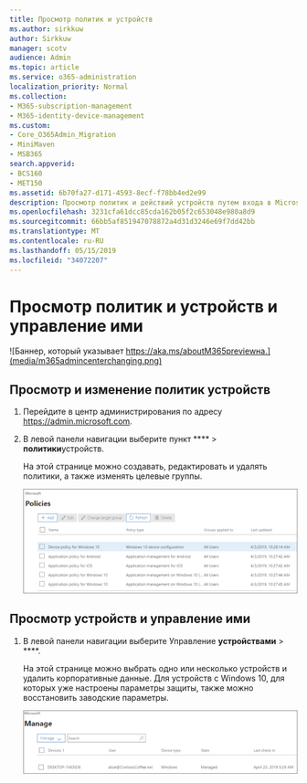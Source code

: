 ```yaml
---
title: Просмотр политик и устройств
ms.author: sirkkuw
author: Sirkkuw
manager: scotv
audience: Admin
ms.topic: article
ms.service: o365-administration
localization_priority: Normal
ms.collection:
- M365-subscription-management
- M365-identity-device-management
ms.custom:
- Core_O365Admin_Migration
- MiniMaven
- MSB365
search.appverid:
- BCS160
- MET150
ms.assetid: 6b70fa27-d171-4593-8ecf-f78bb4ed2e99
description: Просмотр политик и действий устройств путем входа в Microsoft 365 Business с глобальным администратором крединтиалс.
ms.openlocfilehash: 3231cfa61dcc85cda162b05f2c653048e980a8d9
ms.sourcegitcommit: 66bb5af851947078872a4d31d3246e69f7dd42bb
ms.translationtype: MT
ms.contentlocale: ru-RU
ms.lasthandoff: 05/15/2019
ms.locfileid: "34072207"
---
```

# <a name="view-and-manage-policies-and-devices"></a>Просмотр политик и устройств и управление ими

![Баннер, который указывает https://aka.ms/aboutM365previewна.](media/m365admincenterchanging.png)

## <a name="view-and-edit-device-policies"></a>Просмотр и изменение политик устройств

1.  Перейдите в центр администрирования по адресу <a href="https://go.microsoft.com/fwlink/p/?linkid=837890" target="_blank">https://admin.microsoft.com</a>.
2. В левой панели навигации выберите пункт **** \> **политики**устройств.

    На этой странице можно создавать, редактировать и удалять политики, а также изменять целевые группы.

    ![Screenshot of the Policies page](media/devicepolicies.png)
  
## <a name="view-and-manage-devices"></a>Просмотр устройств и управление ими


1. В левой панели навигации выберите Управление **устройствами** \> ****. 
    
    На этой странице можно выбрать одно или несколько устройств и удалить корпоративные данные. Для устройств с Windows 10, для которых уже настроены параметры защиты, также можно восстановить заводские параметры.
  
   ![Страница "Управление устройствами"](media/devicesmanage.png)

